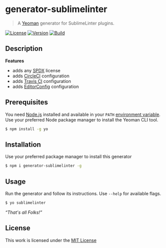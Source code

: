 # generator-sublimelinter

> A [Yeoman](http://yeoman.io/authoring/user-interactions.html) generator for SublimeLinter plugins.

[![License](https://img.shields.io/github/license/idleberg/generator-sublimelinter?color=blue&style=for-the-badge)](https://github.com/idleberg/generator-sublimelinter/blob/main/LICENSE)
[![Version](https://img.shields.io/npm/v/generator-sublimelinter?style=for-the-badge)](https://www.npmjs.org/package/generator-sublimelinter)
[![Build](https://img.shields.io/github/actions/workflow/status/idleberg/generator-sublimelinter/default.yml?style=for-the-badge)](https://github.com/idleberg/generator-sublimelinter/actions)

## Description


**Features**

- adds any [SPDX](https://spdx.org/licenses/) license
- adds [CircleCI](https://circleci.com/) configuration
- adds [Travis CI](https://travis-ci.org/) configuration
- adds [EditorConfig](https://editorconfig.org/) configuration

## Prerequisites

You need [Node.js](https://nodejs.org/en/) installed and available in your `PATH` [environment variable](http://superuser.com/a/284351/195953). Use your preferred Node package manager to install the Yeoman CLI tool.

```sh
$ npm install -g yo
```

## Installation

 Use your preferred package manager to install this generator

```sh
$ npm i generator-sublimelinter -g
```

## Usage

Run the generator and follow its instructions. Use `--help` for available flags.

```sh
$ yo sublimelinter
```

*“That's all Folks!”*

## License

This work is licensed under the [MIT License](https://opensource.org/licenses/MIT)
